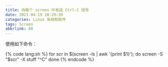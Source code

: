 ```yaml
---
title: 向每个 screen 中发送 Ctrl-C 信号
date: 2021-04-19 20:29:39
categories: Linux 系统和软件
tags: Screen
abbrlink: 60
---
```

使用如下命令：

{% code lang:sh %}
for scr in $(screen -ls | awk '{print $1}'); do
  screen -S "$scr" -X stuff "^C"
done
{% endcode %}
